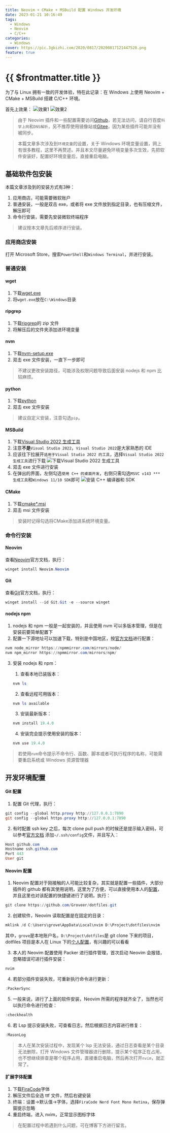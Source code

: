 ```yaml
---
title: Neovim + CMake + MSBuild 配置 Windows 开发环境
date: 2023-01-21 10:16:49
tags:
  - Windows
  - Neovim
  - C/C++
categories:
  - Windows
cover: https://pic.3gbizhi.com/2020/0817/20200817121447528.png
feature: true
---
```

# {{ $frontmatter.title }}

为了与 Linux 拥有一致的开发体验，特在此记录：在 Windows 上使用 Neovim + CMake + MSBuild 搭建 C/C++ 环境。

首先上效果：
![效果1](./img/windows_nvim/nvim_1.gif)
![效果2](./img/windows_nvim/nvim_2.gif)

> 由于 Neovim 插件和一些配置需要访问[Github](https://github.com/)，若无法访问，请自行百度`科学上网`和`DNS解析`，另不推荐使用镜像站或[Gitee](https://gitee.com/)，因为某些插件可能并没有被同步。

> 本篇文章多次涉及到`环境变量`的设置，关于 Windows 环境变量设置，网上有很多教程，这里不再赘述。并且本文尽量避免环境变量多次生效，先把软件安装好，配置好环境变量后，直接重启电脑。

## 基础软件包安装

本篇文章涉及到的安装方式有3种：

1. 应用商店，可能需要微软账户
2. 普通安装，一般是双击 exe，或者将 exe 文件放到指定目录，也有压缩文件，解压即可
3. 命令行安装，需要先安装微软终端程序

> 建议按本文章先后顺序进行安装。

### 应用商店安装

打开 Microsoft Store，搜索`PowerShell`和`Windows Terminal`，并进行安装。

### 普通安装

#### wget

1. 下载[wget.exe](https://eternallybored.org/misc/wget/)
2. 将`wget.exe`放在`C:\Windows`目录

#### ripgrep

1. 下载[ripgrep](https://github.com/BurntSushi/ripgrep/releases)的 zip 文件
2. 将解压后的文件夹添加进环境变量

#### nvm

1. 下载[nvm-setup.exe](https://github.com/coreybutler/nvm-windows/releases)
2. 双击 exe 文件安装，一直下一步即可

> 不建议更改安装路径，可能涉及权限问题导致后面安装 nodejs 和 npm 比较麻烦。

#### python

1. 下载[python](https://www.python.org/downloads/)
2. 双击 exe 文件安装

> 建议自定义安装，注意勾选`pip`。

#### MSBuild

1. 下载[Visual Studio 2022 生成工具](https://visualstudio.microsoft.com/zh-hans/downloads/)
2. 注意**不是**`Visual Studio 2022`，`Visual Studio 2022`是大家熟悉的 IDE
3. 应该往下拉展开`适用于Visual Studio 2022 的工具`，选择`Visual Studio 2022 生成工具`进行下载
![下载Visual Studio 2022 生成工具](./img/windows_nvim/msbuild.jpg)
4. 双击 exe 文件进行安装
5. 在弹出的界面，左侧勾选`使用 C++ 的桌面开发`，右侧只需勾选`MSVC v143 *** 生成工具`和`Windows 11/10 SDK`即可
![安装 C++ 编译器和 SDK](./img/windows_nvim/msbuild_c++.jpg)

#### CMake

1. 下载[cmake*.msi](https://cmake.org/download/)
2. 双击 msi 文件安装

> 安装时记得勾选将CMake添加进系统环境变量。

### 命令行安装

#### Neovim

查看[Neovim](https://github.com/neovim/neovim/wiki/Installing-Neovim)官方文档，执行：

```powershell
winget install Neovim.Neovim
```

#### Git

查看[Git](https://git-scm.com/download/win)官方文档，执行：

```powershell
winget install --id Git.Git -e --source winget
```

#### nodejs npm

1. nodejs 和 npm 一般是一起安装的，并且使用 nvm 可以多版本管理，但是在安装前要简单配置下
2. 配置一下源地址可以加速下载，特别是中国地区，按[官方文档](https://github.com/coreybutler/nvm-windows#usage)进行配置：

```powershell
nvm node_mirror https://npmmirror.com/mirrors/node/
nvm npm_mirror https://npmmirror.com/mirrors/npm/
```

3. 安装 nodejs 和 npm：
    1. 查看本地已装版本：

    ```powershell
    nvm ls
    ```

    2. 查看远程可用版本：

    ```powershell
    nvm ls available
    ```

    3. 安装最新版本：

    ```powershell
    nvm install 19.4.0
    ```

    4. 安装完会提示使用安装的版本：

    ```powershell
    nvm use 19.4.0
    ```

> 若使用`nvm`命令提示不命令行、函数、脚本或者可执行程序的名称，可能需要重启系统或 Windows 资源管理器

## 开发环境配置

#### Git 配置

1. 配置 Git 代理，执行：

```powershell
git config --global http.proxy http://127.0.0.1:7890
git config --global https.proxy http://127.0.0.1:7890
```

2. 有时配置 ssh key 之后，每次 clone pull push 的时候还是提示输入密码，可以参考[官方文档](https://docs.github.com/zh/authentication/troubleshooting-ssh/using-ssh-over-the-https-port)
添加`~/.ssh/config`文件，并且写入：

```powershell
Host github.com
Hostname ssh.github.com
Port 443
User git
```

#### Neovim 配置

1. Neovim 配置对于刚接触的人可能比较复杂，其实就是配置一些插件，大部分插件的 github 都有其使用说明，这里为了方便，可以直接使用本人的[配置](https://github.com/Groveer/dotfiles/tree/master/nvim)，并且这里也对该配置的快捷键进行了说明，执行：

```powershell
git clone https://github.com/Groveer/dotfiles.git
```

2. 创建软件，Neovim 读取配置是在固定的目录：

```powershell
mklink /d C:\Users\grove\AppData\Local\nvim D:\Project\dotfiles\nvim
```

其中，`grove`是本地账户名，`D:\Project\dotfiles`是 git clone 下来的项目，dotfiles 项目是本人在 Linux 下的[个人配置](https://github.com/Groveer/dotfiles)，有兴趣的可以看看

3. 本人的 Neovim 配置使用 Packer 进行插件管理，首次启动 Neovim 会报错，忽略错误可进行插件安装：

```powershell
nvim
```

4. 若部分插件安装失败，可重新执行命令进行更新：

```powershell
:PackerSync
```

5. 一般来说，进行了上面的软件安装，Neovim 所需的程序就齐全了，当然也可以执行命令进行检查：

```powershell
:checkhealth
```

6. 若 Lsp 提示安装失败，可查看日志，然后根据日志内容进行修复：

```powershell
:MasonLog
```

> 本人在某次安装过程中，发现某个 lsp 无法安装，通过日志查看是某个目录无法删除，打开 Windows 文件管理器进行删除，提示某个程序正在占用，也不想继续排查是哪个程序占用，直接重启电脑，然后再次打开`nvim`，就正常了。

#### 扩展字体配置

1. 下载[FiraCode](https://github.com/ryanoasis/nerd-fonts/releases/download/v2.3.0/FiraCode.zip)字体
2. 解压文件后全选 ttf 文件，然后右键安装
3. 终端：设置->默认值->字体，选择`FiraCode Nerd Font Mono Retina`，保存弹窗提示忽略
4. 重启终端，进入 nvim，正常显示图标字体

> 在配置过程中若遇到什么问题，可在博客下方进行留言。
